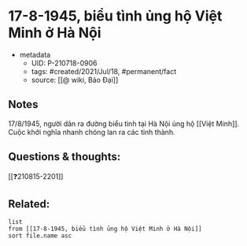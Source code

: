 # 17-8-1945, biểu tình ủng hộ Việt Minh ở Hà Nội

- metadata
	- UID: P-210718-0906
	- tags: #created/2021/Jul/18, #permanent/fact 
	- source: [[@ wiki, Bảo Đại]]

## Notes
17/8/1945, người dân ra đường biểu tình tại Hà Nội ủng hộ [[Việt Minh]]. Cuộc khởi nghĩa nhanh chóng lan ra các tỉnh thành.

## Questions & thoughts:
[[❓210815-2201]]

## Related:
```dataview
list
from [[17-8-1945, biểu tình ủng hộ Việt Minh ở Hà Nội]]
sort file.name asc
```
